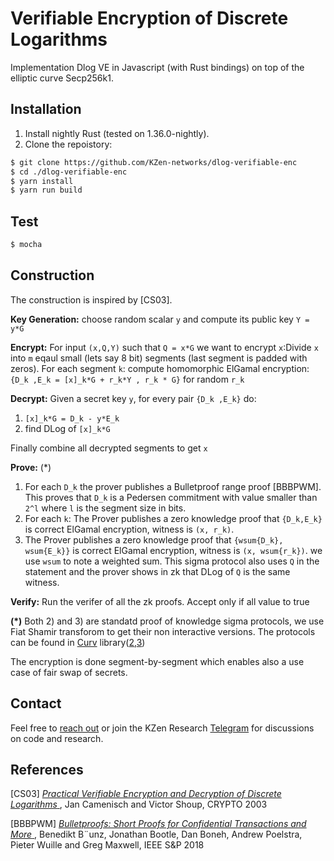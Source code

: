 # Verifiable Encryption of Discrete Logarithms

Implementation Dlog VE in Javascript (with Rust bindings) on top of the elliptic curve Secp256k1.<br>


## Installation

1. Install nightly Rust (tested on 1.36.0-nightly).
2. Clone the repoistory:
```sh
$ git clone https://github.com/KZen-networks/dlog-verifiable-enc
$ cd ./dlog-verifiable-enc
$ yarn install
$ yarn run build
```

## Test
```sh
$ mocha
```

## Construction
The construction is inspired by [CS03]. 

**Key Generation:** choose random scalar `y` and compute its public key `Y = y*G`

**Encrypt:** For input `(x,Q,Y)` such that `Q = x*G` we want to encrypt `x`:Divide `x` into `m` eqaul small (lets say 8 bit) segments (last segment is padded with zeros). For each segment `k`: compute homomorphic ElGamal encryption: `{D_k ,E_k = [x]_k*G + r_k*Y , r_k * G}` for random `r_k`

**Decrypt:** Given a secret key `y`, for every pair `{D_k ,E_k}` do: 
  1) `[x]_k*G = D_k - y*E_k`
  2) find DLog of  `[x]_k*G`
  
Finally combine all decrypted segments to get `x`

**Prove:** (*)
  1) For each `D_k` the prover publishes a Bulletproof range proof [BBBPWM]. This proves that `D_k` is a Pedersen commitment with value smaller than `2^l` where `l` is the segment size in bits.
  2) For each `k`: The Prover publishes a zero knowledge proof that `{D_k,E_k}` is correct ElGamal encryption, witness is `(x, r_k)`.
  3) The Prover publishes a zero knowledge proof that `{wsum{D_k}, wsum{E_k}}` is correct ElGamal encryption, witness is `(x, wsum{r_k})`. we use `wsum` to note a weighted sum. This sigma protocol also uses `Q` in the statement and the prover shows in zk that DLog of `Q` is the same witness.    


**Verify:** Run the verifer of all the zk proofs. Accept only if all value to true

**(*)** Both 2) and 3) are standatd proof of knowledge sigma protocols, we use Fiat Shamir transforom to get their non interactive versions. The protocols can be found in [Curv](https://github.com/KZen-networks/curv) library([2](https://github.com/KZen-networks/curv/blob/master/src/cryptographic_primitives/proofs/sigma_correct_homomorphic_elgamal_enc.rs#L17),[3](https://github.com/KZen-networks/curv/blob/master/src/cryptographic_primitives/proofs/sigma_correct_homomorphic_elgamal_encryption_of_dlog.rs#L17))

The encryption is done segment-by-segment which enables also a use case of fair swap of secrets. 


## Contact

Feel free to [reach out](mailto:github@kzencorp.com) or join the KZen Research [Telegram](https://t.me/kzen_research) for discussions on code and research.

## References

\[CS03] [
  _Practical Verifiable Encryption and Decryption
   of Discrete Logarithms_
](https://link.springer.com/content/pdf/10.1007/978-3-540-45146-4_8.pdf),
  Jan Camenisch and Victor Shoup, CRYPTO 2003
  
\[BBBPWM] [
  _Bulletproofs: Short Proofs for Confidential Transactions and More_
](https://eprint.iacr.org/2017/1066.pdf),
Benedikt B¨unz, Jonathan Bootle, Dan Boneh, Andrew Poelstra, Pieter Wuille and Greg Maxwell, IEEE S&P 2018
  
